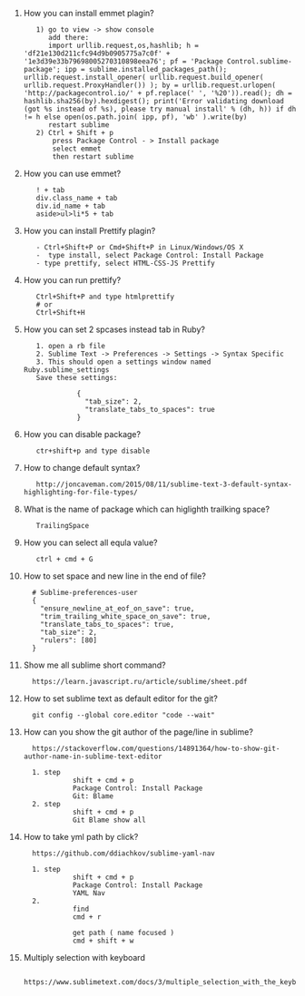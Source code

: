 1. How you can install emmet plagin?
          
          1) go to view -> show console
             add there:
             import urllib.request,os,hashlib; h = 'df21e130d211cfc94d9b0905775a7c0f' + '1e3d39e33b79698005270310898eea76'; pf = 'Package Control.sublime-package'; ipp = sublime.installed_packages_path(); urllib.request.install_opener( urllib.request.build_opener( urllib.request.ProxyHandler()) ); by = urllib.request.urlopen( 'http://packagecontrol.io/' + pf.replace(' ', '%20')).read(); dh = hashlib.sha256(by).hexdigest(); print('Error validating download (got %s instead of %s), please try manual install' % (dh, h)) if dh != h else open(os.path.join( ipp, pf), 'wb' ).write(by)
             restart sublime
          2) Ctrl + Shift + p
              press Package Control - > Install package 
              select emmet 
              then restart sublime
              
2. How you can use emmet?  
          
          ! + tab 
          div.class_name + tab
          div.id_name + tab
          aside>ul>li*5 + tab
          
3. How you can install Prettify plagin?
          
          - Ctrl+Shift+P or Cmd+Shift+P in Linux/Windows/OS X
          -  type install, select Package Control: Install Package
          - type prettify, select HTML-CSS-JS Prettify
          
4. How you can run prettify?
          
          Ctrl+Shift+P and type htmlprettify
          # or 
          Ctrl+Shift+H
5. How you can set 2 spcases instead tab in Ruby?
          
          1. open a rb file
          2. Sublime Text -> Preferences -> Settings -> Syntax Specific
          3. This should open a settings window named Ruby.sublime_settings
          Save these settings:

                    {
                      "tab_size": 2,
                      "translate_tabs_to_spaces": true
                    }
                    
                    
                    
6. How you can disable package?
          
          ctr+shift+p and type disable 

7. How to change default syntax?
          
          http://joncaveman.com/2015/08/11/sublime-text-3-default-syntax-highlighting-for-file-types/
8. What is the name of package which can higlighth trailking space?
          
          TrailingSpace
9. How you can select all equla value?
                    
          ctrl + cmd + G
10. How to set space and new line in the end of file?
          
          # Sublime-preferences-user
          {
            "ensure_newline_at_eof_on_save": true,
            "trim_trailing_white_space_on_save": true,
            "translate_tabs_to_spaces": true,
            "tab_size": 2,
            "rulers": [80]
          }
11. Show me all sublime short command?
          
          https://learn.javascript.ru/article/sublime/sheet.pdf
12. How to set sublime text as default editor for the git?
          
          git config --global core.editor "code --wait"
13. How can you show the git author of the page/line in sublime?

          https://stackoverflow.com/questions/14891364/how-to-show-git-author-name-in-sublime-text-editor
          
          1. step 
                    shift + cmd + p 
                    Package Control: Install Package
                    Git: Blame
          2. step 
                    shift + cmd + p
                    Git Blame show all
14. How to take yml path by click?
          
          https://github.com/ddiachkov/sublime-yaml-nav
          
          1. step 
                    shift + cmd + p 
                    Package Control: Install Package
                    YAML Nav
          2. 
                    find
                    cmd + r
                    
                    get path ( name focused )
                    cmd + shift + w
15. Multiply selection with keyboard

          https://www.sublimetext.com/docs/3/multiple_selection_with_the_keyboard.html
